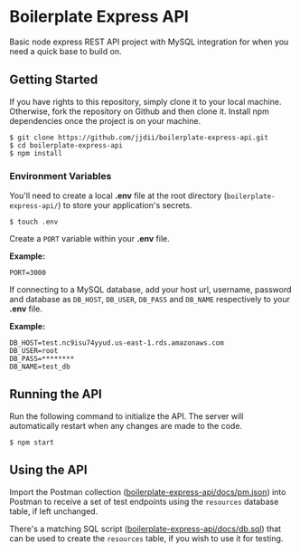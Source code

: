# Boilerplate Express API
Basic node express REST API project with MySQL integration for when you need a quick base to build on.

## Getting Started
If you have rights to this repository, simply clone it to your local machine. Otherwise, fork the repository on Github and then clone it. Install npm dependencies once the project is on your machine.
```
$ git clone https://github.com/jjdii/boilerplate-express-api.git
$ cd boilerplate-express-api
$ npm install
```

### Environment Variables
You'll need to create a local **.env** file at the root directory (`boilerplate-express-api/`) to store your application's secrets.
```
$ touch .env
```

Create a `PORT` variable within your **.env** file.

**Example:**
```
PORT=3000
```

If connecting to a MySQL database, add your host url, username, password and database as `DB_HOST`, `DB_USER`, `DB_PASS` and `DB_NAME` respectively to your **.env** file.

**Example:**
```
DB_HOST=test.nc9isu74yyud.us-east-1.rds.amazonaws.com
DB_USER=root
DB_PASS=********
DB_NAME=test_db
```

## Running the API
Run the following command to initialize the API. The server will automatically restart when any changes are made to the code.
```
$ npm start
```

## Using the API
Import the Postman collection ([boilerplate-express-api/docs/pm.json](https://github.com/jjdii/boilerplate-express-api/blob/master/docs/pm.json)) into Postman to receive a set of test endpoints using the `resources` database table, if left unchanged. 

There's a matching SQL script ([boilerplate-express-api/docs/db.sql](https://github.com/jjdii/boilerplate-express-api/blob/master/docs/db.sql)) that can be used to create the `resources` table, if you wish to use it for testing.
